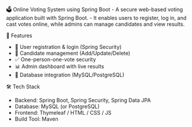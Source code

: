🗳️ Online Voting System using Spring Boot
              - A secure web-based voting application built with Spring Boot.
              - It enables users to register, log in, and cast votes online, while admins can manage candidates and view results.  

🚀 Features
- 🔐 User registration & login (Spring Security)
- 👤 Candidate management (Add/Update/Delete)
- ✅ One-person-one-vote security
- 📊 Admin dashboard with live results
- 💾 Database integration (MySQL/PostgreSQL)

🛠️ Tech Stack
- Backend: Spring Boot, Spring Security, Spring Data JPA  
- Database: MySQL (or PostgreSQL)  
- Frontend: Thymeleaf / HTML / CSS / JS  
- Build Tool: Maven  


